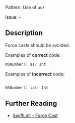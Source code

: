 Pattern: Use of `as!`

Issue: -

## Description

Force casts should be avoided.

Examples of **correct** code:
```swift
NSNumber() as? Int

```
Examples of **incorrect** code:
```swift

NSNumber() ↓as! Int

```

## Further Reading

* [SwiftLint - Force Cast](https://github.com/realm/SwiftLint/blob/master/Rules.md#force-cast)